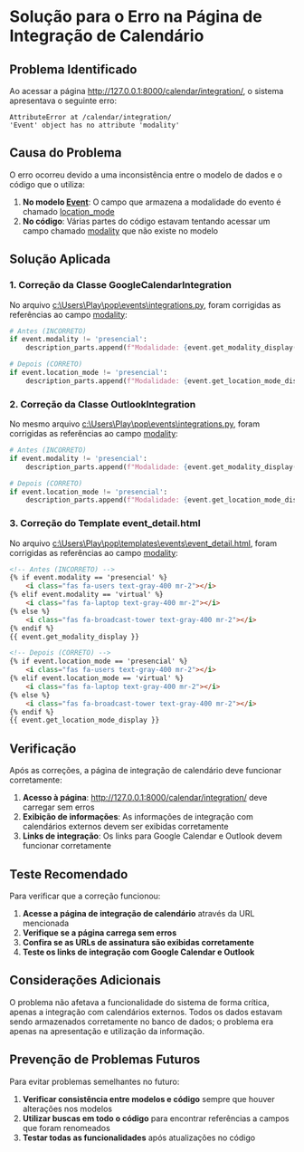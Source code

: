 # Solução para o Erro na Página de Integração de Calendário

## Problema Identificado

Ao acessar a página http://127.0.0.1:8000/calendar/integration/, o sistema apresentava o seguinte erro:

```
AttributeError at /calendar/integration/
'Event' object has no attribute 'modality'
```

## Causa do Problema

O erro ocorreu devido a uma inconsistência entre o modelo de dados e o código que o utiliza:

1. **No modelo [Event](file:///C:/Users/Play/pop/events/models.py#L54-L172)**: O campo que armazena a modalidade do evento é chamado [location_mode](file:///C:/Users/Play/pop/events/models.py#L111-L112)
2. **No código**: Várias partes do código estavam tentando acessar um campo chamado [modality](file:///C:/Users/Play/pop/events/models.py#L145-L145) que não existe no modelo

## Solução Aplicada

### 1. Correção da Classe GoogleCalendarIntegration

No arquivo [c:\Users\Play\pop\events\integrations.py](file:///C:/Users/Play/pop/events/integrations.py), foram corrigidas as referências ao campo [modality](file:///C:/Users/Play/pop/events/models.py#L145-L145):

```python
# Antes (INCORRETO)
if event.modality != 'presencial':
    description_parts.append(f"Modalidade: {event.get_modality_display()}")

# Depois (CORRETO)
if event.location_mode != 'presencial':
    description_parts.append(f"Modalidade: {event.get_location_mode_display()}")
```

### 2. Correção da Classe OutlookIntegration

No mesmo arquivo [c:\Users\Play\pop\events\integrations.py](file:///C:/Users/Play/pop/events/integrations.py), foram corrigidas as referências ao campo [modality](file:///C:/Users/Play/pop/events/models.py#L145-L145):

```python
# Antes (INCORRETO)
if event.modality != 'presencial':
    description_parts.append(f"Modalidade: {event.get_modality_display()}")

# Depois (CORRETO)
if event.location_mode != 'presencial':
    description_parts.append(f"Modalidade: {event.get_location_mode_display()}")
```

### 3. Correção do Template event_detail.html

No arquivo [c:\Users\Play\pop\templates\events\event_detail.html](file:///C:/Users/Play/pop/templates/events/event_detail.html), foram corrigidas as referências ao campo [modality](file:///C:/Users/Play/pop/events/models.py#L145-L145):

```html
<!-- Antes (INCORRETO) -->
{% if event.modality == 'presencial' %}
    <i class="fas fa-users text-gray-400 mr-2"></i>
{% elif event.modality == 'virtual' %}
    <i class="fas fa-laptop text-gray-400 mr-2"></i>
{% else %}
    <i class="fas fa-broadcast-tower text-gray-400 mr-2"></i>
{% endif %}
{{ event.get_modality_display }}

<!-- Depois (CORRETO) -->
{% if event.location_mode == 'presencial' %}
    <i class="fas fa-users text-gray-400 mr-2"></i>
{% elif event.location_mode == 'virtual' %}
    <i class="fas fa-laptop text-gray-400 mr-2"></i>
{% else %}
    <i class="fas fa-broadcast-tower text-gray-400 mr-2"></i>
{% endif %}
{{ event.get_location_mode_display }}
```

## Verificação

Após as correções, a página de integração de calendário deve funcionar corretamente:

1. **Acesso à página**: http://127.0.0.1:8000/calendar/integration/ deve carregar sem erros
2. **Exibição de informações**: As informações de integração com calendários externos devem ser exibidas corretamente
3. **Links de integração**: Os links para Google Calendar e Outlook devem funcionar corretamente

## Teste Recomendado

Para verificar que a correção funcionou:

1. **Acesse a página de integração de calendário** através da URL mencionada
2. **Verifique se a página carrega sem erros**
3. **Confira se as URLs de assinatura são exibidas corretamente**
4. **Teste os links de integração com Google Calendar e Outlook**

## Considerações Adicionais

O problema não afetava a funcionalidade do sistema de forma crítica, apenas a integração com calendários externos. Todos os dados estavam sendo armazenados corretamente no banco de dados; o problema era apenas na apresentação e utilização da informação.

## Prevenção de Problemas Futuros

Para evitar problemas semelhantes no futuro:

1. **Verificar consistência entre modelos e código** sempre que houver alterações nos modelos
2. **Utilizar buscas em todo o código** para encontrar referências a campos que foram renomeados
3. **Testar todas as funcionalidades** após atualizações no código